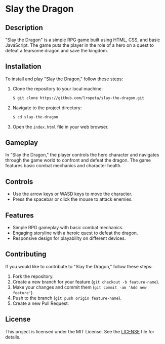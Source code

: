 # Slay the Dragon

## Description

"Slay the Dragon" is a simple RPG game built using HTML, CSS, and basic JavaScript. The game puts the player in the role of a hero on a quest to defeat a fearsome dragon and save the kingdom.

## Installation

To install and play "Slay the Dragon," follow these steps:

1. Clone the repository to your local machine:
   ```bash
   $ git clone https://github.com/lropeta/slay-the-dragon.git
   ```
2. Navigate to the project directory:
   ```bash
   $ cd slay-the-dragon
   ```
3. Open the `index.html` file in your web browser.

## Gameplay

In "Slay the Dragon," the player controls the hero character and navigates through the game world to confront and defeat the dragon. The game features basic combat mechanics and character health.

## Controls

- Use the arrow keys or WASD keys to move the character.
- Press the spacebar or click the mouse to attack enemies.

## Features

- Simple RPG gameplay with basic combat mechanics.
- Engaging storyline with a heroic quest to defeat the dragon.
- Responsive design for playability on different devices.

## Contributing

If you would like to contribute to "Slay the Dragon," follow these steps:

1. Fork the repository.
2. Create a new branch for your feature (`git checkout -b feature-name`).
3. Make your changes and commit them (`git commit -am 'Add new feature'`).
4. Push to the branch (`git push origin feature-name`).
5. Create a new Pull Request.

## License

This project is licensed under the MIT License. See the [LICENSE](LICENSE) file for details.
